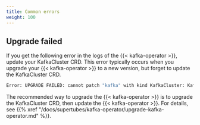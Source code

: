```yaml
---
title: Common errors
weight: 100
---
```


## Upgrade failed

If you get the following error in the logs of the {{< kafka-operator >}}, update your KafkaCluster CRD. This error typically occurs when you upgrade your {{< kafka-operator >}} to a new version, but forget to update the KafkaCluster CRD.

```bash
Error: UPGRADE FAILED: cannot patch "kafka" with kind KafkaCluster: KafkaCluster.kafka.banzaicloud.io "kafka" is invalid
```

The recommended way to upgrade the {{< kafka-operator >}} is to upgrade the KafkaCluster CRD, then update the {{< kafka-operator >}}. For details, see {{% xref "/docs/supertubes/kafka-operator/upgrade-kafka-operator.md" %}}.
